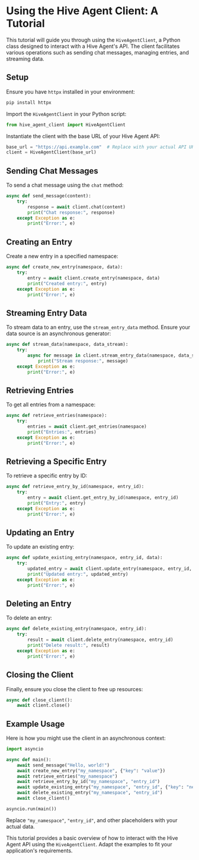 # Using the Hive Agent Client: A Tutorial

This tutorial will guide you through using the `HiveAgentClient`, a Python class designed to interact with a Hive Agent's API. The client facilitates various operations such as sending chat messages, managing entries, and streaming data.

## Setup

Ensure you have `httpx` installed in your environment:

```bash
pip install httpx
```

Import the `HiveAgentClient` in your Python script:

```python
from hive_agent_client import HiveAgentClient
```

Instantiate the client with the base URL of your Hive Agent API:

```python
base_url = "https://api.example.com"  # Replace with your actual API URL
client = HiveAgentClient(base_url)
```

## Sending Chat Messages

To send a chat message using the `chat` method:

```python
async def send_message(content):
    try:
        response = await client.chat(content)
        print("Chat response:", response)
    except Exception as e:
        print("Error:", e)
```

## Creating an Entry

Create a new entry in a specified namespace:

```python
async def create_new_entry(namespace, data):
    try:
        entry = await client.create_entry(namespace, data)
        print("Created entry:", entry)
    except Exception as e:
        print("Error:", e)
```

## Streaming Entry Data

To stream data to an entry, use the `stream_entry_data` method. Ensure your data source is an asynchronous generator:

```python
async def stream_data(namespace, data_stream):
    try:
        async for message in client.stream_entry_data(namespace, data_stream):
            print("Stream response:", message)
    except Exception as e:
        print("Error:", e)
```

## Retrieving Entries

To get all entries from a namespace:

```python
async def retrieve_entries(namespace):
    try:
        entries = await client.get_entries(namespace)
        print("Entries:", entries)
    except Exception as e:
        print("Error:", e)
```

## Retrieving a Specific Entry

To retrieve a specific entry by ID:

```python
async def retrieve_entry_by_id(namespace, entry_id):
    try:
        entry = await client.get_entry_by_id(namespace, entry_id)
        print("Entry:", entry)
    except Exception as e:
        print("Error:", e)
```

## Updating an Entry

To update an existing entry:

```python
async def update_existing_entry(namespace, entry_id, data):
    try:
        updated_entry = await client.update_entry(namespace, entry_id, data)
        print("Updated entry:", updated_entry)
    except Exception as e:
        print("Error:", e)
```

## Deleting an Entry

To delete an entry:

```python
async def delete_existing_entry(namespace, entry_id):
    try:
        result = await client.delete_entry(namespace, entry_id)
        print("Delete result:", result)
    except Exception as e:
        print("Error:", e)
```

## Closing the Client

Finally, ensure you close the client to free up resources:

```python
async def close_client():
    await client.close()
```

## Example Usage

Here is how you might use the client in an asynchronous context:

```python
import asyncio

async def main():
    await send_message("Hello, world!")
    await create_new_entry("my_namespace", {"key": "value"})
    await retrieve_entries("my_namespace")
    await retrieve_entry_by_id("my_namespace", "entry_id")
    await update_existing_entry("my_namespace", "entry_id", {"key": "new value"})
    await delete_existing_entry("my_namespace", "entry_id")
    await close_client()

asyncio.run(main())
```

Replace `"my_namespace"`, `"entry_id"`, and other placeholders with your actual data.

This tutorial provides a basic overview of how to interact with the Hive Agent API using the `HiveAgentClient`. Adapt the examples to fit your application's requirements.
